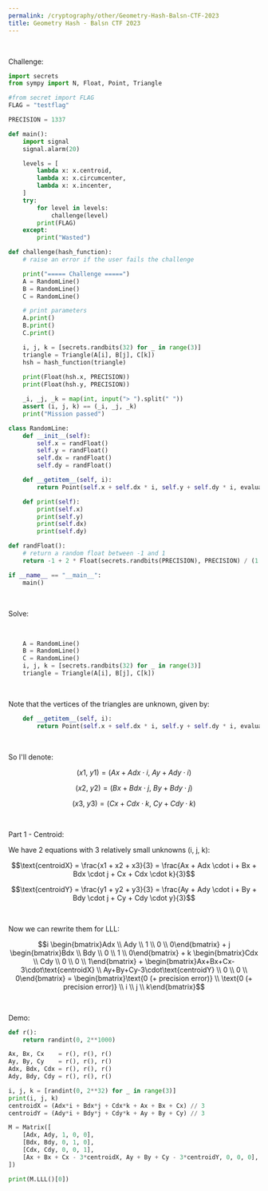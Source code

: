 ```yaml
---
permalink: /cryptography/other/Geometry-Hash-Balsn-CTF-2023
title: Geometry Hash - Balsn CTF 2023
---
```


<br>

Challenge:

```python
import secrets
from sympy import N, Float, Point, Triangle

#from secret import FLAG
FLAG = "testflag"

PRECISION = 1337

def main():
	import signal
	signal.alarm(20)

	levels = [
		lambda x: x.centroid,
		lambda x: x.circumcenter,
		lambda x: x.incenter,
	]
	try:
		for level in levels:
			challenge(level)
		print(FLAG)
	except:
		print("Wasted")

def challenge(hash_function):
	# raise an error if the user fails the challenge

	print("===== Challenge =====")
	A = RandomLine()
	B = RandomLine()
	C = RandomLine()

	# print parameters
	A.print()
	B.print()
	C.print()

	i, j, k = [secrets.randbits(32) for _ in range(3)]
	triangle = Triangle(A[i], B[j], C[k])
	hsh = hash_function(triangle)
	
	print(Float(hsh.x, PRECISION))
	print(Float(hsh.y, PRECISION))

	_i, _j, _k = map(int, input("> ").split(" "))
	assert (i, j, k) == (_i, _j, _k)
	print("Mission passed")

class RandomLine:
	def __init__(self):
		self.x = randFloat()
		self.y = randFloat()
		self.dx = randFloat()
		self.dy = randFloat()

	def __getitem__(self, i):
		return Point(self.x + self.dx * i, self.y + self.dy * i, evaluate=False)

	def print(self):
		print(self.x)
		print(self.y)
		print(self.dx)
		print(self.dy)

def randFloat():
	# return a random float between -1 and 1
	return -1 + 2 * Float(secrets.randbits(PRECISION), PRECISION) / (1 << PRECISION)

if __name__ == "__main__":
	main()
```

<br>

Solve:

<br>

```python
	A = RandomLine()
	B = RandomLine()
	C = RandomLine()
	i, j, k = [secrets.randbits(32) for _ in range(3)]
	triangle = Triangle(A[i], B[j], C[k])
```

<br>

Note that the vertices of the triangles are unknown, given by: <br>

```python
	def __getitem__(self, i):
		return Point(self.x + self.dx * i, self.y + self.dy * i, evaluate=False)
```

<br>

So I'll denote:

$$ (x1, \ y1) = (Ax + Adx \cdot i, \ Ay + Ady \cdot i) $$

$$ (x2, \ y2) = (Bx + Bdx \cdot j, \ By + Bdy \cdot j) $$

$$ (x3, \ y3) = (Cx + Cdx \cdot k, \ Cy + Cdy \cdot k) $$


<br>

Part 1 - Centroid:

We have 2 equations with 3 relatively small unknowns (i, j, k):

$$\text{centroidX} = \frac{x1 + x2 + x3}{3} = \frac{Ax + Adx \cdot i + Bx + Bdx \cdot j + Cx + Cdx \cdot k}{3}$$

$$\text{centroidY} = \frac{y1 + y2 + y3}{3} = \frac{Ay + Ady \cdot i + By + Bdy \cdot j + Cy + Cdy \cdot y}{3}$$

<br>

Now we can rewrite them for LLL:

$$i \begin{bmatrix}Adx \\ Ady \\ 1 \\ 0 \\ 0\end{bmatrix} + j \begin{bmatrix}Bdx \\ Bdy \\ 0 \\ 1 \\ 0\end{bmatrix} + k \begin{bmatrix}Cdx \\ Cdy \\ 0 \\ 0 \\ 1\end{bmatrix} + \begin{bmatrix}Ax+Bx+Cx-3\cdot\text{centroidX} \\ Ay+By+Cy-3\cdot\text{centroidY} \\ 0 \\ 0 \\ 0\end{bmatrix} = \begin{bmatrix}\text{0 (+ precision error)} \\ \text{0 (+ precision error)} \\ i \\ j \\ k\end{bmatrix}$$

<br>

Demo:

```python
def r():
    return randint(0, 2**1000)

Ax, Bx, Cx    = r(), r(), r()
Ay, By, Cy    = r(), r(), r()
Adx, Bdx, Cdx = r(), r(), r()
Ady, Bdy, Cdy = r(), r(), r()

i, j, k = [randint(0, 2**32) for _ in range(3)]
print(i, j, k)
centroidX = (Adx*i + Bdx*j + Cdx*k + Ax + Bx + Cx) // 3
centroidY = (Ady*i + Bdy*j + Cdy*k + Ay + By + Cy) // 3

M = Matrix([
    [Adx, Ady, 1, 0, 0],
    [Bdx, Bdy, 0, 1, 0],
    [Cdx, Cdy, 0, 0, 1],
    [Ax + Bx + Cx - 3*centroidX, Ay + By + Cy - 3*centroidY, 0, 0, 0],
])

print(M.LLL()[0])
```

<br>
